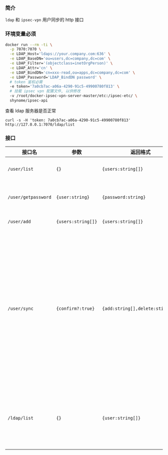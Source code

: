 ### 简介

`ldap` 和 `ipsec-vpn` 用户同步的 http 接口

### 环境变量必须

```sh
docker run --rm -ti \
  -p 7070:7070 \
  -e LDAP_Host='ldaps://your.company.com:636' \
  -e LDAP_BaseDN='ou=users,dc=company,dc=com' \
  -e LDAP_Filter='(objectclass=inetOrgPerson)' \
  -e LDAP_Attr='cn' \
  -e LDAP_BindDN='cn=xxx-read,ou=apps,dc=company,dc=com' \
  -e LDAP_Password='LDAP_BindDN password' \
  # token 鉴权必需
  -e token='7a0cb7ac-a06a-4290-91c5-49900780f813' \
  # 挂载 ipsec vpn 配置文件, 以供修改
  -v /root/docker-ipsec-vpn-server-master/etc:/ipsec-etc/ \
  shynome/ipsec-api
```

查看 ldap 服务器是否正常

```
curl -s -H 'token: 7a0cb7ac-a06a-4290-91c5-49900780f813' http://127.0.0.1:7070/ldap/list
```

### 接口

| 接口名              | 参数               | 返回格式                         | 说明                                                                                                                                      |
| ------------------- | ------------------ | -------------------------------- | ----------------------------------------------------------------------------------------------------------------------------------------- |
| `/user/list`        | `{}`               | `{users:string[]}`               | 获取服务器上的用户                                                                                                                        |
| `/user/getpassword` | `{user:string}`    | `{password:string}`              | 获取服务器上的用户密码                                                                                                                    |
| `/user/add`         | `{users:string[]}` | `{users:string[]}`               | 添加用户                                                                                                                                  |
| `/user/sync`        | `{confirm?:true}`  | `{add:string[],delete:stirng[]}` | 以 ldap 为基准同步用户, 不存在于 ldap 的用户会被删除, 不存在于服务器的用户会被添加, 传 `confirm` 才会执行操作, 不传只列出将要被操作的用户 |
| `/ldap/list`        | `{}`               | `{user:string[]}`                | 列出 ldap 上的用户, 同时可用来检测 ldap 服务是否可用                                                                                      |
